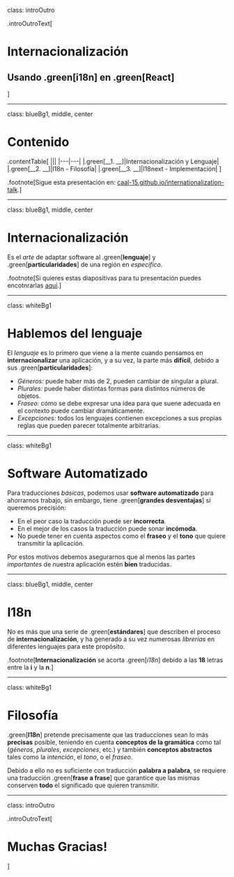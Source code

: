 class: introOutro

.introOutroText[
  # Internacionalización
  ## Usando .green[__i18n__] en .green[__React__]
]

---
class: blueBg1, middle, center

# Contenido

.contentTable[
  |||
  |---|---|
  |.green[__1. __]|Internacionalización y Lenguaje|
  |.green[__2. __]|I18n - Filosofía|
  |.green[__3. __]|I18next - Implementación|
]

.footnote[Sigue esta presentación en: [caal-15.github.io/internationalization-talk](https://caal-15.github.io/internationalization-talk/).]

---
class: blueBg1, middle, center

# Internacionalización

Es el _arte_ de adaptar software al .green[__lenguaje__] y .green[__particularidades__] de una región en _específico_.

.footnote[Si quieres estas diapositivas para tu presentación puedes encotnrarlas [aquí](https://github.com/caal-15/team-intl-remark-slideshow).]

---
class: whiteBg1

# Hablemos del lenguaje

El _lenguaje_ es lo primero que viene a la mente cuando pensamos en __internacionalizar__ una aplicación, y a su vez, la parte más __difícil__, debido a sus .green[__particularidades__]:

* _Géneros:_ puede haber más de 2, pueden cambiar de singular a plural.
* _Plurales:_ puede haber distintas formas para distintos números de objetos.
* _Fraseo:_ cómo se debe expresar una idea para que suene adecuada en el contexto puede cambiar dramáticamente.
* _Excepciones:_ todos los lenguajes contienen excepciones a sus propias reglas que pueden parecer totalmente arbitrarias.

---
class: whiteBg1

# Software Automatizado

Para traducciones _básicas_, podemos usar __software automatizado__ para ahorrarnos trabajo, sin embargo, tiene .green[__grandes desventajas__] si queremos precisión:

* En el peor caso la traducción puede ser __incorrecta__.
* En el mejor de los casos la traducción puede sonar __incómoda__.
* No puede tener en cuenta aspectos como el __fraseo__ y el __tono__ que quiere transmitir la aplicación.

Por estos motivos debemos asegurarnos que al menos las partes _importantes_ de nuestra aplicación estén __bien__ traducidas.

---
class: blueBg1, middle, center

# I18n

No es más que una serie de .green[__estándares__] que describen el proceso de __internacionalización__, y ha generado a su vez numerosas _librerías_ en diferentes lenguajes para este propósito.

.footnote[__Internacionalización__ se acorta .green[_i18n_] debido a las __18__ letras entre la __i__ y la __n__.]

---
class: whiteBg1

# Filosofía

.green[__I18n__] pretende precisamente que las traducciones sean lo más __precisas__ posible, teniendo en cuenta __conceptos de la gramática__ como tal (_géneros_, _plurales_, _excepciones_, etc.) y también __conceptos abstractos__ tales como la _intención_, el _tono_, o el _fraseo_.

Debido a ello no es suficiente con traducción __palabra a palabra__, se requiere una traducción .green[__frase a frase__] que garantice que las mismas conserven __todo__ el significado que quieren transmitir.

---
class: introOutro

.introOutroText[
  # Muchas Gracias!
]
